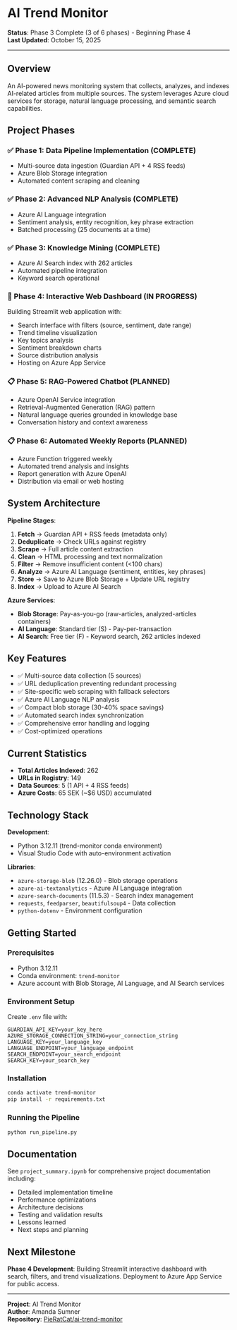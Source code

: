 # AI Trend Monitor

**Status**: Phase 3 Complete (3 of 6 phases) - Beginning Phase 4  
**Last Updated**: October 15, 2025

---

## Overview

An AI-powered news monitoring system that collects, analyzes, and indexes AI-related articles from multiple sources. The system leverages Azure cloud services for storage, natural language processing, and semantic search capabilities.

## Project Phases

### ✅ Phase 1: Data Pipeline Implementation (COMPLETE)
- Multi-source data ingestion (Guardian API + 4 RSS feeds)
- Azure Blob Storage integration
- Automated content scraping and cleaning

### ✅ Phase 2: Advanced NLP Analysis (COMPLETE)
- Azure AI Language integration
- Sentiment analysis, entity recognition, key phrase extraction
- Batched processing (25 documents at a time)

### ✅ Phase 3: Knowledge Mining (COMPLETE)
- Azure AI Search index with 262 articles
- Automated pipeline integration
- Keyword search operational

### 🚧 Phase 4: Interactive Web Dashboard (IN PROGRESS)
Building Streamlit web application with:
- Search interface with filters (source, sentiment, date range)
- Trend timeline visualization
- Key topics analysis
- Sentiment breakdown charts
- Source distribution analysis
- Hosting on Azure App Service

### 📋 Phase 5: RAG-Powered Chatbot (PLANNED)
- Azure OpenAI Service integration
- Retrieval-Augmented Generation (RAG) pattern
- Natural language queries grounded in knowledge base
- Conversation history and context awareness

### 📋 Phase 6: Automated Weekly Reports (PLANNED)
- Azure Function triggered weekly
- Automated trend analysis and insights
- Report generation with Azure OpenAI
- Distribution via email or web hosting

## System Architecture

**Pipeline Stages**:
1. **Fetch** → Guardian API + RSS feeds (metadata only)
2. **Deduplicate** → Check URLs against registry
3. **Scrape** → Full article content extraction
4. **Clean** → HTML processing and text normalization
5. **Filter** → Remove insufficient content (<100 chars)
6. **Analyze** → Azure AI Language (sentiment, entities, key phrases)
7. **Store** → Save to Azure Blob Storage + Update URL registry
8. **Index** → Upload to Azure AI Search

**Azure Services**:
- **Blob Storage**: Pay-as-you-go (raw-articles, analyzed-articles containers)
- **AI Language**: Standard tier (S) - Pay-per-transaction
- **AI Search**: Free tier (F) - Keyword search, 262 articles indexed

## Key Features

- ✅ Multi-source data collection (5 sources)
- ✅ URL deduplication preventing redundant processing
- ✅ Site-specific web scraping with fallback selectors
- ✅ Azure AI Language NLP analysis
- ✅ Compact blob storage (30-40% space savings)
- ✅ Automated search index synchronization
- ✅ Comprehensive error handling and logging
- ✅ Cost-optimized operations

## Current Statistics

- **Total Articles Indexed**: 262
- **URLs in Registry**: 149
- **Data Sources**: 5 (1 API + 4 RSS feeds)
- **Azure Costs**: 65 SEK (~$6 USD) accumulated

## Technology Stack

**Development**:
- Python 3.12.11 (trend-monitor conda environment)
- Visual Studio Code with auto-environment activation

**Libraries**:
- `azure-storage-blob` (12.26.0) - Blob storage operations
- `azure-ai-textanalytics` - Azure AI Language integration
- `azure-search-documents` (11.5.3) - Search index management
- `requests`, `feedparser`, `beautifulsoup4` - Data collection
- `python-dotenv` - Environment configuration

## Getting Started

### Prerequisites
- Python 3.12.11
- Conda environment: `trend-monitor`
- Azure account with Blob Storage, AI Language, and AI Search services

### Environment Setup
Create `.env` file with:
```
GUARDIAN_API_KEY=your_key_here
AZURE_STORAGE_CONNECTION_STRING=your_connection_string
LANGUAGE_KEY=your_language_key
LANGUAGE_ENDPOINT=your_language_endpoint
SEARCH_ENDPOINT=your_search_endpoint
SEARCH_KEY=your_search_key
```

### Installation
```bash
conda activate trend-monitor
pip install -r requirements.txt
```

### Running the Pipeline
```bash
python run_pipeline.py
```

## Documentation

See `project_summary.ipynb` for comprehensive project documentation including:
- Detailed implementation timeline
- Performance optimizations
- Architecture decisions
- Testing and validation results
- Lessons learned
- Next steps and planning

## Next Milestone

**Phase 4 Development**: Building Streamlit interactive dashboard with search, filters, and trend visualizations. Deployment to Azure App Service for public access.

---

**Project**: AI Trend Monitor  
**Author**: Amanda Sumner  
**Repository**: [PieRatCat/ai-trend-monitor](https://github.com/PieRatCat/ai-trend-monitor)